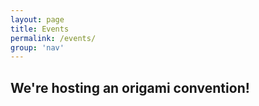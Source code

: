 ```yaml
---
layout: page
title: Events
permalink: /events/
group: 'nav'
---
```


## We're hosting an origami convention!
